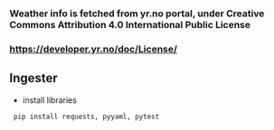 ### Weather info is fetched from yr.no portal, under Creative Commons Attribution 4.0 International Public License
### https://developer.yr.no/doc/License/
## Ingester
- install libraries 
```sh
 pip install requests, pyyaml, pytest
```